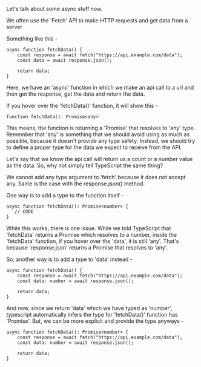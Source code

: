 Let's talk about some async stuff now. 

We often use the 'Fetch' API to make HTTP requests and get data from a server

Something like this -

    async function fetchData() {
        const response = await fetch("https://api.example.com/data");
        const data = await response.json();

        return data;
    }

Here, we have an 'async' function in which we make an api call to a url and then get the response, get the data and return the data.

If you hover over the 'fetchData()' function, it will show this -

    function fetchData(): Promise<any>

This means, the function is returning a 'Promise' that resolves to 'any' type. Remember that 'any' is something that we should avoid using as much as possible, because it doesn't provide any type safety. Instead, we should try to define a proper type for the data we expect to receive from the API.

Let's say that we know the api call will return us a count or a number value as the data. So, why not simply tell TypeScript the same thing?

We cannot add any type argument to 'fetch' because it does not accept any. Same is the case with the response.json() method.

One way is to add a type to the function itself - 

    async function fetchData(): Promise<number> {
       // CODE
    }

While this works, there is one issue. While we told TypeScript that 'fetchData' returns a Promise which resolves to a number, inside the 'fetchData' function, if you hover over the 'data', it is still 'any'. That's because 'response.json' returns a Promise that resolves to 'any'.

So, another way is to add a type to 'data' instead -

    async function fetchData() {
        const response = await fetch("https://api.example.com/data");
        const data: number = await response.json();

        return data;
    }

And now, since we return 'data' which we have typed as 'number', typescript automatically infers the type for 'fetchData()' function has 'Promise<number>'. But, we can be more explicit and provide the type anyways -

    async function fetchData(): Promise<number> {
        const response = await fetch("https://api.example.com/data");
        const data: number = await response.json();

        return data;
    }